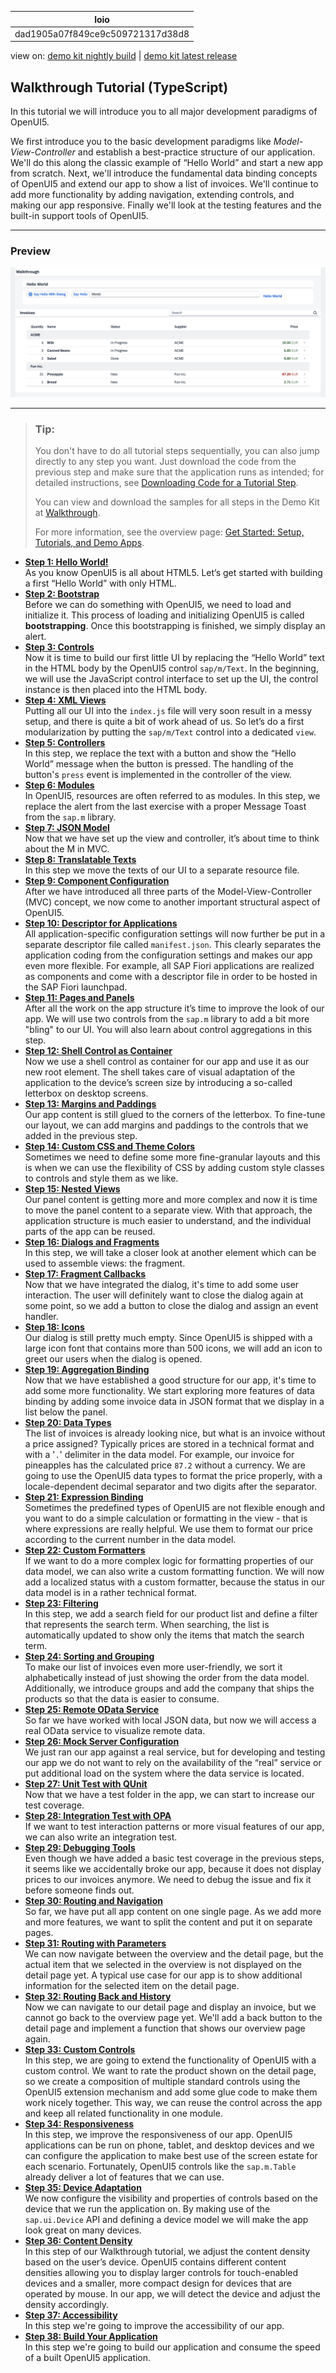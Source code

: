 <!-- loiodad1905a07f849ce9c509721317d38d8 -->

| loio |
| -----|
| dad1905a07f849ce9c509721317d38d8 |

<div id="loio">

view on: [demo kit nightly build](https://sdk.openui5.org/nightly/#/topic/dad1905a07f849ce9c509721317d38d8) | [demo kit latest release](https://sdk.openui5.org/topic/dad1905a07f849ce9c509721317d38d8)</div>

## Walkthrough Tutorial \(TypeScript\)

In this tutorial we will introduce you to all major development paradigms of OpenUI5.

We first introduce you to the basic development paradigms like *Model-View-Controller* and establish a best-practice structure of our application. We'll do this along the classic example of “Hello World” and start a new app from scratch. Next, we'll introduce the fundamental data binding concepts of OpenUI5 and extend our app to show a list of invoices. We'll continue to add more functionality by adding navigation, extending controls, and making our app responsive. Finally we'll look at the testing features and the built-in support tools of OpenUI5.

***

### Preview

![Preview of the UI5 application that is going to be built in this tutorial. Contains a Hello World upper part with buttons and a text input. The lower part shows list of invoices with details, grouped by vendor names.](images/loiofb12cea5ac9b45bb9007aac5a1a8689f_LowRes.png)

***

> ### Tip:  
> You don't have to do all tutorial steps sequentially, you can also jump directly to any step you want. Just download the code from the previous step and make sure that the application runs as intended; for detailed instructions, see [Downloading Code for a Tutorial Step](Get_Started_Setup_Tutorials_and_Demo_Apps_8b49fc1.md#loio8b49fc198bf04b2d9800fc37fecbb218__tutorials_download).
> 
> You can view and download the samples for all steps in the Demo Kit at [Walkthrough](https://sdk.openui5.org/entity/sap.m.tutorial.walkthrough).
> 
> For more information, see the overview page: [Get Started: Setup, Tutorials, and Demo Apps](Get_Started_Setup_Tutorials_and_Demo_Apps_8b49fc1.md).

-   **[Step 1: Hello World!](Step_1_Hello_World_c20489e.md "As you know OpenUI5 is
		all about HTML5. Let’s get started with building a first “Hello World” with only
		HTML.")**  
As you know OpenUI5 is all about HTML5. Let’s get started with building a first “Hello World” with only HTML.
-   **[Step 2: Bootstrap](Step_2_Bootstrap_32b14d8.md "Before we can do something with OpenUI5, we need to load and
		initialize it. This process of loading and initializing OpenUI5 is called
			bootstrapping. Once this bootstrapping is finished, we simply
		display an alert.")**  
Before we can do something with OpenUI5, we need to load and initialize it. This process of loading and initializing OpenUI5 is called **bootstrapping**. Once this bootstrapping is finished, we simply display an alert.
-   **[Step 3: Controls](Step_3_Controls_0feb70c.md "Now it is time to build our first little UI by replacing the “Hello World” text in the HTML body by the OpenUI5 control sap/m/Text. In the beginning, we will use the
		JavaScript control interface to set up the UI, the control instance is then placed into the HTML body. ")**  
Now it is time to build our first little UI by replacing the “Hello World” text in the HTML body by the OpenUI5 control `sap/m/Text`. In the beginning, we will use the JavaScript control interface to set up the UI, the control instance is then placed into the HTML body.
-   **[Step 4: XML Views](Step_4_XML_Views_6c66ed8.md "Putting all our UI into the index.js file will very soon result in a messy setup, and there is quite a bit of work ahead
		of us. So let’s do a first modularization by putting the sap/m/Text control into a dedicated
		view.")**  
Putting all our UI into the `index.js` file will very soon result in a messy setup, and there is quite a bit of work ahead of us. So let’s do a first modularization by putting the `sap/m/Text` control into a dedicated `view`.
-   **[Step 5: Controllers](Step_5_Controllers_e5c58fe.md "In this step, we replace the text with a button and show the “Hello World” message
		when the button is pressed. The handling of the button's press event is
		implemented in the controller of the view.")**  
In this step, we replace the text with a button and show the “Hello World” message when the button is pressed. The handling of the button's `press` event is implemented in the controller of the view.
-   **[Step 6: Modules](Step_6_Modules_3510034.md "In OpenUI5, resources are often referred to as modules. In this step, we
		replace the alert from the last exercise with a proper Message Toast from the sap.m library.")**  
In OpenUI5, resources are often referred to as modules. In this step, we replace the alert from the last exercise with a proper Message Toast from the `sap.m` library.
-   **[Step 7: JSON Model](Step_7_JSON_Model_cfbbeab.md "Now that we have set up the view and controller, it’s about time to think about the M
		in MVC.")**  
Now that we have set up the view and controller, it’s about time to think about the M in MVC.
-   **[Step 8: Translatable Texts](Step_8_Translatable_Texts_4dcf52e.md "In this step we move the texts of our UI to a separate resource file.")**  
In this step we move the texts of our UI to a separate resource file.
-   **[Step 9: Component Configuration](Step_9_Component_Configuration_f9d0e2f.md "After we have introduced all three parts of the Model-View-Controller (MVC) concept,
		we now come to another important structural aspect of OpenUI5. ")**  
After we have introduced all three parts of the Model-View-Controller \(MVC\) concept, we now come to another important structural aspect of OpenUI5.
-   **[Step 10: Descriptor for Applications](Step_10_Descriptor_for_Applications_2a46b75.md "All application-specific configuration settings will now further be put in a separate
		descriptor file called manifest.json. This clearly separates the
		application coding from the configuration settings and makes our app even more flexible. For
		example, all SAP Fiori applications
		are realized as components and come with a descriptor file in order to be hosted in the
			SAP Fiori launchpad.")**  
All application-specific configuration settings will now further be put in a separate descriptor file called `manifest.json`. This clearly separates the application coding from the configuration settings and makes our app even more flexible. For example, all SAP Fiori applications are realized as components and come with a descriptor file in order to be hosted in the SAP Fiori launchpad.
-   **[Step 11: Pages and Panels](Step_11_Pages_and_Panels_feed613.md "After all the work on the app structure it’s time to improve the look of our app. We
		will use two controls from the sap.m library to add a bit more &quot;bling&quot; to
		our UI. You will also learn about control aggregations in this step.")**  
After all the work on the app structure it’s time to improve the look of our app. We will use two controls from the `sap.m` library to add a bit more "bling" to our UI. You will also learn about control aggregations in this step.
-   **[Step 12: Shell Control as Container](Step_12_Shell_Control_as_Container_4af44cb.md "Now we use a shell control as container for our app and use it as our new root
		element. The shell takes care of visual adaptation of the application to the device’s screen
		size by introducing a so-called letterbox on desktop screens.")**  
Now we use a shell control as container for our app and use it as our new root element. The shell takes care of visual adaptation of the application to the device’s screen size by introducing a so-called letterbox on desktop screens.
-   **[Step 13: Margins and Paddings](Step_13_Margins_and_Paddings_5826c0c.md "Our app content is still glued to the corners of the letterbox. To fine-tune our
		layout, we can add margins and paddings to the controls that we added in the previous step. ")**  
Our app content is still glued to the corners of the letterbox. To fine-tune our layout, we can add margins and paddings to the controls that we added in the previous step.
-   **[Step 14: Custom CSS and Theme Colors](Step_14_Custom_CSS_and_Theme_Colors_4cc841e.md "Sometimes we need to define some more fine-granular layouts and this is when we can
		use the flexibility of CSS by adding custom style classes to controls and style them as we
		like. ")**  
Sometimes we need to define some more fine-granular layouts and this is when we can use the flexibility of CSS by adding custom style classes to controls and style them as we like.
-   **[Step 15: Nested Views](Step_15_Nested_Views_9bbbfaa.md "Our panel content is getting more and more complex and now it is time to move the
      panel content to a separate view. With that approach, the application structure is much easier
      to understand, and the individual parts of the app can be reused.")**  
Our panel content is getting more and more complex and now it is time to move the panel content to a separate view. With that approach, the application structure is much easier to understand, and the individual parts of the app can be reused.
-   **[Step 16: Dialogs and Fragments](Step_16_Dialogs_and_Fragments_4b2e306.md "In this step, we will take a closer look at another element which can be used to
		assemble views: the fragment. ")**  
In this step, we will take a closer look at another element which can be used to assemble views: the fragment.
-   **[Step 17: Fragment Callbacks](Step_17_Fragment_Callbacks_f030afc.md "Now that we have integrated the dialog, it's time to add some user interaction. The
		user will definitely want to close the dialog again at some point, so we add a button to
		close the dialog and assign an event handler.")**  
Now that we have integrated the dialog, it's time to add some user interaction. The user will definitely want to close the dialog again at some point, so we add a button to close the dialog and assign an event handler.
-   **[Step 18: Icons](Step_18_Icons_49b1ac6.md "Our dialog is still pretty much empty. Since OpenUI5 is shipped with a large
		icon font that contains more than 500 icons, we will add an icon to greet our users when the
		dialog is opened.")**  
Our dialog is still pretty much empty. Since OpenUI5 is shipped with a large icon font that contains more than 500 icons, we will add an icon to greet our users when the dialog is opened.
-   **[Step 19: Aggregation Binding](Step_19_Aggregation_Binding_24580fb.md "Now that we have established a good structure for our app, it's time to add some more
		functionality. We start exploring more features of data binding by adding some invoice data
		in JSON format that we display in a list below the panel.")**  
Now that we have established a good structure for our app, it's time to add some more functionality. We start exploring more features of data binding by adding some invoice data in JSON format that we display in a list below the panel.
-   **[Step 20: Data Types](Step_20_Data_Types_0dad01a.md "The list of invoices is already looking nice, but what is an invoice without a price
		assigned? Typically prices are stored in a technical format and with a '.'
		delimiter in the data model. For example, our invoice for pineapples has the calculated
		price 87.2 without a currency. We are going to use the OpenUI5 data types to format the
		price properly, with a locale-dependent decimal separator and two digits after the
		separator.")**  
The list of invoices is already looking nice, but what is an invoice without a price assigned? Typically prices are stored in a technical format and with a '`.`' delimiter in the data model. For example, our invoice for pineapples has the calculated price `87.2` without a currency. We are going to use the OpenUI5 data types to format the price properly, with a locale-dependent decimal separator and two digits after the separator.
-   **[Step 21: Expression Binding](Step_21_Expression_Binding_8d67ba2.md "Sometimes the predefined types of OpenUI5 are not flexible enough
		and you want to do a simple calculation or formatting in the view - that is where
		expressions are really helpful. We use them to format our price according to the current
		number in the data model.")**  
Sometimes the predefined types of OpenUI5 are not flexible enough and you want to do a simple calculation or formatting in the view - that is where expressions are really helpful. We use them to format our price according to the current number in the data model.
-   **[Step 22: Custom Formatters](Step_22_Custom_Formatters_61d4e2b.md "If we want to do a more complex logic for formatting properties of our data model, we
		can also write a custom formatting function. We will now add a localized status with a
		custom formatter, because the status in our data model is in a rather technical
		format.")**  
If we want to do a more complex logic for formatting properties of our data model, we can also write a custom formatting function. We will now add a localized status with a custom formatter, because the status in our data model is in a rather technical format.
-   **[Step 23: Filtering](Step_23_Filtering_7f02e9d.md "In this step, we add a search field for our product list and define a filter that
		represents the search term. When searching, the list is automatically updated to show only
		the items that match the search term.")**  
In this step, we add a search field for our product list and define a filter that represents the search term. When searching, the list is automatically updated to show only the items that match the search term.
-   **[Step 24: Sorting and Grouping](Step_24_Sorting_and_Grouping_86bbe13.md "To make our list of invoices even more user-friendly, we sort it alphabetically
		instead of just showing the order from the data model. Additionally, we introduce groups and
		add the company that ships the products so that the data is easier to consume.")**  
To make our list of invoices even more user-friendly, we sort it alphabetically instead of just showing the order from the data model. Additionally, we introduce groups and add the company that ships the products so that the data is easier to consume.
-   **[Step 25: Remote OData Service](Step_25_Remote_OData_Service_b68d321.md "So far we have worked with local JSON data, but now we will access a real OData
		service to visualize remote data.")**  
So far we have worked with local JSON data, but now we will access a real OData service to visualize remote data.
-   **[Step 26: Mock Server Configuration](Step_26_Mock_Server_Configuration_3e1c64f.md "We just ran our app against a real service, but for developing and testing our app we
		do not want to rely on the availability of the “real” service or put additional load on the
		system where the data service is located.")**  
We just ran our app against a real service, but for developing and testing our app we do not want to rely on the availability of the “real” service or put additional load on the system where the data service is located.
-   **[Step 27: Unit Test with QUnit](Step_27_Unit_Test_with_QUnit_750c8c1.md "Now that we have a test folder in the app, we can start to increase our test
		coverage. ")**  
Now that we have a test folder in the app, we can start to increase our test coverage.
-   **[Step 28: Integration Test with OPA](Step_28_Integration_Test_with_OPA_412f0b6.md "If we want to test interaction patterns or more visual features of our app, we can
		also write an integration test. ")**  
If we want to test interaction patterns or more visual features of our app, we can also write an integration test.
-   **[Step 29: Debugging Tools](Step_29_Debugging_Tools_50990a0.md "Even though we have added a basic test coverage in the previous steps, it seems like
		we accidentally broke our app, because it does not display prices to our invoices anymore.
		We need to debug the issue and fix it before someone finds out.")**  
Even though we have added a basic test coverage in the previous steps, it seems like we accidentally broke our app, because it does not display prices to our invoices anymore. We need to debug the issue and fix it before someone finds out.
-   **[Step 30: Routing and Navigation](Step_30_Routing_and_Navigation_6173e3d.md "So far, we have put all app content on one single page. As we add more and more
		features, we want to split the content and put it on separate pages.")**  
So far, we have put all app content on one single page. As we add more and more features, we want to split the content and put it on separate pages.
-   **[Step 31: Routing with Parameters](Step_31_Routing_with_Parameters_afd5eb6.md "We can now navigate between the overview and the detail page, but the actual item
		that we selected in the overview is not displayed on the detail page yet. A typical use case
		for our app is to show additional information for the selected item on the detail page. ")**  
We can now navigate between the overview and the detail page, but the actual item that we selected in the overview is not displayed on the detail page yet. A typical use case for our app is to show additional information for the selected item on the detail page.
-   **[Step 32: Routing Back and History](Step_32_Routing_Back_and_History_ae61211.md "Now we can navigate to our detail page and display an invoice, but we cannot go back
		to the overview page yet. We'll add a back button to the detail page and implement a
		function that shows our overview page again.")**  
Now we can navigate to our detail page and display an invoice, but we cannot go back to the overview page yet. We'll add a back button to the detail page and implement a function that shows our overview page again.
-   **[Step 33: Custom Controls](Step_33_Custom_Controls_3cc020e.md "In this step, we are going to extend the functionality of OpenUI5 with a custom control.
		We want to rate the product shown on the detail page, so we create a composition of multiple
		standard controls using the OpenUI5 extension mechanism and
		add some glue code to make them work nicely together. This way, we can reuse the control
		across the app and keep all related functionality in one module.")**  
In this step, we are going to extend the functionality of OpenUI5 with a custom control. We want to rate the product shown on the detail page, so we create a composition of multiple standard controls using the OpenUI5 extension mechanism and add some glue code to make them work nicely together. This way, we can reuse the control across the app and keep all related functionality in one module.
-   **[Step 34: Responsiveness](Step_34_Responsiveness_e5577bb.md "In this step, we improve the responsiveness of our app. OpenUI5 applications can be run
		on phone, tablet, and desktop devices and we can configure the application to make best use
		of the screen estate for each scenario. Fortunately, OpenUI5 controls like the
			sap.m.Table already deliver a lot of features that we can
		use.")**  
In this step, we improve the responsiveness of our app. OpenUI5 applications can be run on phone, tablet, and desktop devices and we can configure the application to make best use of the screen estate for each scenario. Fortunately, OpenUI5 controls like the `sap.m.Table` already deliver a lot of features that we can use.
-   **[Step 35: Device Adaptation](Step_35_Device_Adaptation_ab8ed1b.md "We now configure the visibility and properties of controls based on the device that
		we run the application on. By making use of the sap.ui.Device API and
		defining a device model we will make the app look great on many devices.")**  
We now configure the visibility and properties of controls based on the device that we run the application on. By making use of the `sap.ui.Device` API and defining a device model we will make the app look great on many devices.
-   **[Step 36: Content Density](Step_36_Content_Density_667aa4a.md "In this step of our Walkthrough tutorial, we adjust the content density based on the
		user’s device. OpenUI5 contains
		different content densities allowing you to display larger controls for touch-enabled
		devices and a smaller, more compact design for devices that are operated by mouse. In our
		app, we will detect the device and adjust the density accordingly.")**  
In this step of our Walkthrough tutorial, we adjust the content density based on the user’s device. OpenUI5 contains different content densities allowing you to display larger controls for touch-enabled devices and a smaller, more compact design for devices that are operated by mouse. In our app, we will detect the device and adjust the density accordingly.
-   **[Step 37: Accessibility](Step_37_Accessibility_5a74cea.md "In this step we're going to improve the accessibility of our app.")**  
In this step we're going to improve the accessibility of our app.
-   **[Step 38: Build Your Application](Step_38_Build_Your_Application_be33d01.md "In this step we're going to build our application and consume the speed of a built OpenUI5 application.")**  
In this step we're going to build our application and consume the speed of a built OpenUI5 application.


